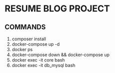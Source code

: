 # RESUME BLOG PROJECT

## COMMANDS

1. composer install
2. docker-compose up -d
3. docker ps
4. docker-compose down && docker-compose up
5. docker exec -it core bash
6. docker exec -it db_mysql bash
